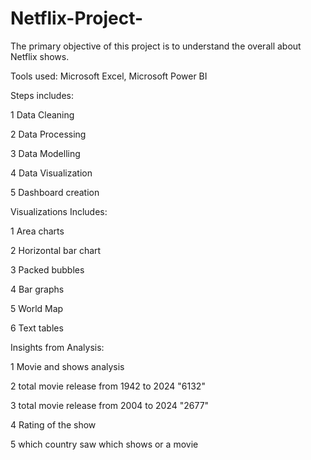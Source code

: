 # Netflix-Project-
The primary objective of this project is to understand the overall about Netflix shows.

Tools used: Microsoft Excel, Microsoft Power BI


 Steps includes:

1 Data Cleaning

2 Data Processing

3 Data Modelling

4 Data Visualization

5 Dashboard creation


Visualizations Includes:

1 Area charts

2 Horizontal bar chart

3 Packed bubbles

4 Bar graphs

5 World Map

6 Text tables


Insights from Analysis:

1 Movie and shows analysis

2 total movie release from 1942 to 2024 "6132" 

3 total movie release from 2004 to 2024 "2677" 

4 Rating of the show

5 which  country saw which shows or a movie

